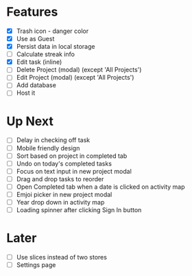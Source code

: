 # Features

- [X] Trash icon - danger color
- [X] Use as Guest
- [X] Persist data in local storage
- [ ] Calculate streak info
- [x] Edit task (inline)
- [ ] Delete Project (modal) (except 'All Projects')
- [ ] Edit Project (modal) (except 'All Projects')
- [ ] Add database 
- [ ] Host it

# Up Next
- [ ] Delay in checking off task
- [ ] Mobile friendly design
- [ ] Sort based on project in completed tab
- [ ] Undo on today's completed tasks
- [ ] Focus on text input in new project modal
- [ ] Drag and drop tasks to reorder
- [ ] Open Completed tab when a date is clicked on activity map
- [ ] Emjoi picker in new project modal
- [ ] Year drop down in activity map
- [ ] Loading spinner after clicking Sign In button

# Later
- [ ] Use slices instead of two stores
- [ ] Settings page